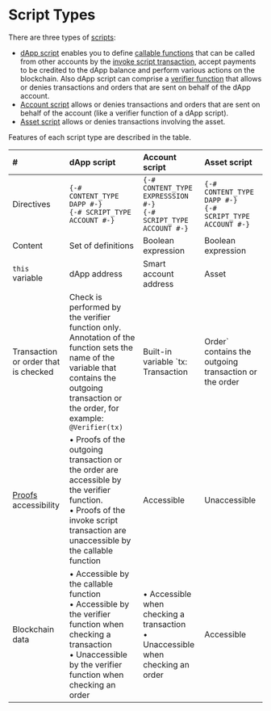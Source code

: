 # Script Types

There are three types of [scripts](/en/ride/script/):

* [dApp script](/en/ride/script/script-types/dapp-script) enables you to define [сallable functions](/en/ride/functions/callable-function) that can be called from other accounts by the [invoke script transaction](/en/blockchain/transaction-type/invoke-script-transaction), accept payments to be credited to the dApp balance and perform various actions on the blockchain. Also dApp script can comprise a [verifier function](/en/ride/functions/verifier-function) that allows or denies transactions and orders that are sent on behalf of the dApp account.
* [Account script](/en/ride/script/script-types/account-script) allows or denies transactions and orders that are sent on behalf of the account (like a verifier function of a dApp script).
* [Asset script](/en/ride/script/script-types/asset-script) allows or denies transactions involving the asset.

Features of each script type are described in the table.

| # | dApp script | Account script | Asset script |
| :--- | :--- | :--- | :--- |
| Directives | `{-# CONTENT_TYPE DAPP #-}`<br>`{-# SCRIPT_TYPE ACCOUNT #-}` | `{-# CONTENT_TYPE EXPRESSSION #-}`<br>`{-# SCRIPT_TYPE ACCOUNT #-}` | `{-# CONTENT_TYPE DAPP #-}`<br>`{-# SCRIPT_TYPE ACCOUNT #-}` |
| Content | Set of definitions | Boolean expression | Boolean expression |
| `this` variable | dApp address | Smart account address | Asset |
| Transaction or order that is checked | Check is performed by the verifier function only. Annotation of the function sets the name of the variable that contains the outgoing transaction or the order, for example: `@Verifier(tx)` | Built-in variable `tx: Transaction|Order` contains the outgoing transaction or the order | Build-in variable `tx:`&nbsp;`Transaction` contains the transaction involving the asset.<br>Order check is not supported |
| [Proofs](/en/blockchain/transaction/transaction-proof) accessibility | • Proofs of the outgoing transaction or the order are accessible by the verifier function.<br>• Proofs of the invoke script transaction are unaccessible by the callable function | Accessible | Unaccessible |
| Blockchain data | • Accessible by the callable function<br>• Accessible by the verifier function when checking a transaction<br>• Unaccessible by the verifier function when checking an order | • Accessible when checking a transaction<br>• Unaccessible when checking an order | Accessible |
